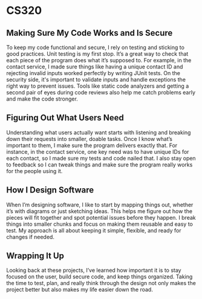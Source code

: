 # CS320

## Making Sure My Code Works and Is Secure

To keep my code functional and secure, I rely on testing and sticking to good practices. Unit testing is my first stop. It’s a great way to check that each piece of the program does what it’s supposed to. For example, in the contact service, I made sure things like having a unique contact ID and rejecting invalid inputs worked perfectly by writing JUnit tests. On the security side, it's important to validate inputs and handle exceptions the right way to prevent issues. Tools like static code analyzers and getting a second pair of eyes during code reviews also help me catch problems early and make the code stronger.

## Figuring Out What Users Need

Understanding what users actually want starts with listening and breaking down their requests into smaller, doable tasks. Once I know what’s important to them, I make sure the program delivers exactly that. For instance, in the contact service, one key need was to have unique IDs for each contact, so I made sure my tests and code nailed that. I also stay open to feedback so I can tweak things and make sure the program really works for the people using it.

## How I Design Software

When I’m designing software, I like to start by mapping things out, whether it’s with diagrams or just sketching ideas. This helps me figure out how the pieces will fit together and spot potential issues before they happen. I break things into smaller chunks and focus on making them reusable and easy to test. My approach is all about keeping it simple, flexible, and ready for changes if needed.

## Wrapping It Up

Looking back at these projects, I’ve learned how important it is to stay focused on the user, build secure code, and keep things organized. Taking the time to test, plan, and really think through the design not only makes the project better but also makes my life easier down the road. 
